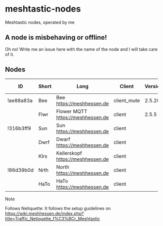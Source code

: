 # meshtastic-nodes
Meshtastic nodes, operated by me

## A node is misbehaving or offline!

Oh no! Write me an issue here with the name of the node and I will take care of it. 

## Nodes

| ID        | Short | Long                              | Client      | Version | Last Maintenance | Follows Netiquette* | Custodian                               |
| --------- |------ | ----------------------------------| ------------| --------| ---------------- | ------------------- | --------------------------------------- |
| !ae88a83a | Bee   | Bee https://meshhessen.de         | client_mute | 2.5.20  | 1.5.2025         | ✔                  | [@kinkerl](https://github.com/kinkerl)  |
|           | Flwr  | Flower MQTT https://meshhessen.de | client      | 2.5.5   |                  |                     |                                         |
| !316b3ff9 | Sun   | Sun https://meshhessen.de         | client      |         |                  |                     |                                         |
|           | Dwrf  | Dwarf https://meshhessen.de       | client      |         |                  |                     |                                         |
|           | Klrs  | Kellerskopf https://meshhessen.de | client      |         |                  |                     |                                         |
| !86d39b0d | Nrth  | North https://meshhessen.de       | client      |         |                  |                     |                                         |
|           | HaTo  | HaTo https://meshhessen.de        | client      |         |                  |                     |                                         |

> [!NOTE]  
> Follows Netiquette: It follows the setup guidelines on https://wiki.meshhessen.de/index.php?title=Traffic_Netiquette_f%C3%BCr_Meshtastic
